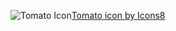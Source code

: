 ![Tomato Icon](https://img.icons8.com/color/1600/tomato.png)[Tomato icon by Icons8](https://icons8.com/icon/18102/tomato)